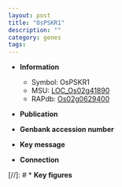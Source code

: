 ```yaml
---
layout: post
title: "OsPSKR1"
description: ""
category: genes
tags: 
---
```


* **Information**  
    + Symbol: OsPSKR1  
    + MSU: [LOC_Os02g41890](http://rice.uga.edu/cgi-bin/ORF_infopage.cgi?orf=LOC_Os02g41890)  
    + RAPdb: [Os02g0629400](http://rapdb.dna.affrc.go.jp/viewer/gbrowse_details/irgsp1?name=Os02g0629400)  

* **Publication**  

* **Genbank accession number**  

* **Key message**  

* **Connection**  

[//]: # * **Key figures**  


